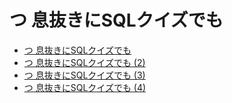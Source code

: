 # つ 息抜きにSQLクイズでも 

- [つ 息抜きにSQLクイズでも](https://qiita.com/yonetty/items/9413c0b35eef5773d4b0)
- [つ 息抜きにSQLクイズでも (2)](https://qiita.com/yonetty/items/a57885e2b568a2b1d6eb)
- [つ 息抜きにSQLクイズでも (3)](https://qiita.com/yonetty/items/00d5ab260dde370af77d)
- [つ 息抜きにSQLクイズでも (4)](https://qiita.com/yonetty/items/6414ce47b84ff9e06a12)